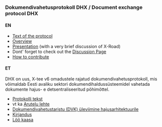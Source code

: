 ### Dokumendivahetusprotokoll DHX / Document exchange protocol DHX

#### EN

* [Text of the protocol](Protocol.md)
* [Overview](https://github.com/e-gov/DHX/blob/gh-pages/Overview.md)
* [Presentation](https://github.com/e-gov/DHX/blob/gh-pages/DHX_EN%20%282%29.pdf) (with a very brief discussion of X-Road)
* Dont' forget to check out the [Discussion Page](https://github.com/e-gov/DHX/issues)
* [How to contribute](https://github.com/e-gov/DHX/blob/gh-pages/CONTRIBUTING.md)

#### ET

DHX on uus, X-tee v6 omadustele rajatud dokumendivahetusprotokoll, mis võimaldab Eesti avaliku sektori dokumendihaldussüsteemidel vahetada dokumente hajus- e detsentraliseeritud põhimõttel.

* [Protokolli tekst](https://github.com/e-gov/DHX/blob/gh-pages/Protokoll.md)
* vt ka [Arutelu lehte](https://github.com/e-gov/DHX/issues)
* [Dokumendivahetustaristu (DVK) üleviimine hajusarhitektuurile](http://slides.com/priitparmakson/dhx/fullscreen)
* [Kirjandus](https://github.com/e-gov/DHX/blob/gh-pages/Kirjandus.md)
* [Löö kaasa](https://github.com/e-gov/DHX/blob/gh-pages/CONTRIBUTING.md)
